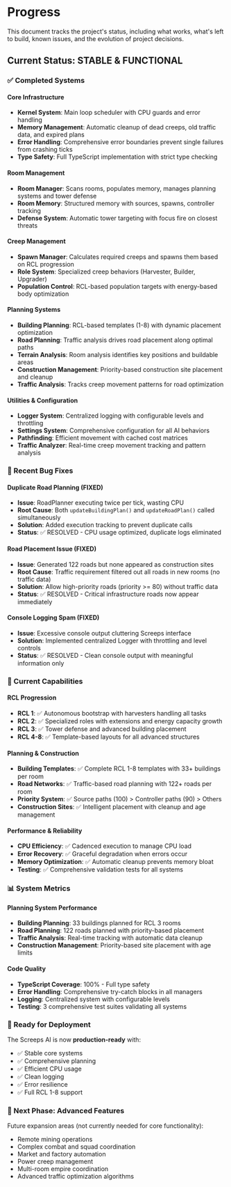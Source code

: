 # Progress

This document tracks the project's status, including what works, what's left to build, known issues, and the evolution of project decisions.

## Current Status: STABLE & FUNCTIONAL

### ✅ Completed Systems

#### Core Infrastructure
- **Kernel System**: Main loop scheduler with CPU guards and error handling
- **Memory Management**: Automatic cleanup of dead creeps, old traffic data, and expired plans
- **Error Handling**: Comprehensive error boundaries prevent single failures from crashing ticks
- **Type Safety**: Full TypeScript implementation with strict type checking

#### Room Management
- **Room Manager**: Scans rooms, populates memory, manages planning systems and tower defense
- **Room Memory**: Structured memory with sources, spawns, controller tracking
- **Defense System**: Automatic tower targeting with focus fire on closest threats

#### Creep Management
- **Spawn Manager**: Calculates required creeps and spawns them based on RCL progression
- **Role System**: Specialized creep behaviors (Harvester, Builder, Upgrader)
- **Population Control**: RCL-based population targets with energy-based body optimization

#### Planning Systems
- **Building Planning**: RCL-based templates (1-8) with dynamic placement optimization
- **Road Planning**: Traffic analysis drives road placement along optimal paths
- **Terrain Analysis**: Room analysis identifies key positions and buildable areas
- **Construction Management**: Priority-based construction site placement and cleanup
- **Traffic Analysis**: Tracks creep movement patterns for road optimization

#### Utilities & Configuration
- **Logger System**: Centralized logging with configurable levels and throttling
- **Settings System**: Comprehensive configuration for all AI behaviors
- **Pathfinding**: Efficient movement with cached cost matrices
- **Traffic Analyzer**: Real-time creep movement tracking and pattern analysis

### 🐛 Recent Bug Fixes

#### Duplicate Road Planning (FIXED)
- **Issue**: RoadPlanner executing twice per tick, wasting CPU
- **Root Cause**: Both `updateBuildingPlan()` and `updateRoadPlan()` called simultaneously
- **Solution**: Added execution tracking to prevent duplicate calls
- **Status**: ✅ RESOLVED - CPU usage optimized, duplicate logs eliminated

#### Road Placement Issue (FIXED)
- **Issue**: Generated 122 roads but none appeared as construction sites
- **Root Cause**: Traffic requirement filtered out all roads in new rooms (no traffic data)
- **Solution**: Allow high-priority roads (priority >= 80) without traffic data
- **Status**: ✅ RESOLVED - Critical infrastructure roads now appear immediately

#### Console Logging Spam (FIXED)
- **Issue**: Excessive console output cluttering Screeps interface
- **Solution**: Implemented centralized Logger with throttling and level controls
- **Status**: ✅ RESOLVED - Clean console output with meaningful information only

### 🎯 Current Capabilities

#### RCL Progression
- **RCL 1**: ✅ Autonomous bootstrap with harvesters handling all tasks
- **RCL 2**: ✅ Specialized roles with extensions and energy capacity growth
- **RCL 3**: ✅ Tower defense and advanced building placement
- **RCL 4-8**: ✅ Template-based layouts for all advanced structures

#### Planning & Construction
- **Building Templates**: ✅ Complete RCL 1-8 templates with 33+ buildings per room
- **Road Networks**: ✅ Traffic-based road planning with 122+ roads per room
- **Priority System**: ✅ Source paths (100) > Controller paths (90) > Others
- **Construction Sites**: ✅ Intelligent placement with cleanup and age management

#### Performance & Reliability
- **CPU Efficiency**: ✅ Cadenced execution to manage CPU load
- **Error Recovery**: ✅ Graceful degradation when errors occur
- **Memory Optimization**: ✅ Automatic cleanup prevents memory bloat
- **Testing**: ✅ Comprehensive validation tests for all systems

### 📊 System Metrics

#### Planning System Performance
- **Building Planning**: 33 buildings planned for RCL 3 rooms
- **Road Planning**: 122 roads planned with priority-based placement
- **Traffic Analysis**: Real-time tracking with automatic data cleanup
- **Construction Management**: Priority-based site placement with age limits

#### Code Quality
- **TypeScript Coverage**: 100% - Full type safety
- **Error Handling**: Comprehensive try-catch blocks in all managers
- **Logging**: Centralized system with configurable levels
- **Testing**: 3 comprehensive test suites validating all systems

### 🚀 Ready for Deployment

The Screeps AI is now **production-ready** with:
- ✅ Stable core systems
- ✅ Comprehensive planning
- ✅ Efficient CPU usage
- ✅ Clean logging
- ✅ Error resilience
- ✅ Full RCL 1-8 support

### 🔄 Next Phase: Advanced Features

Future expansion areas (not currently needed for core functionality):
- Remote mining operations
- Complex combat and squad coordination
- Market and factory automation
- Power creep management
- Multi-room empire coordination
- Advanced traffic optimization algorithms
